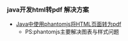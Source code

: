 ### java开发html转pdf 解决方案
- [Java中使用phantomjs将HTML页面转为pdf](https://blog.csdn.net/qq_21134557/article/details/82350686)
    - PS:phantomjs主要解决图表与样式问题